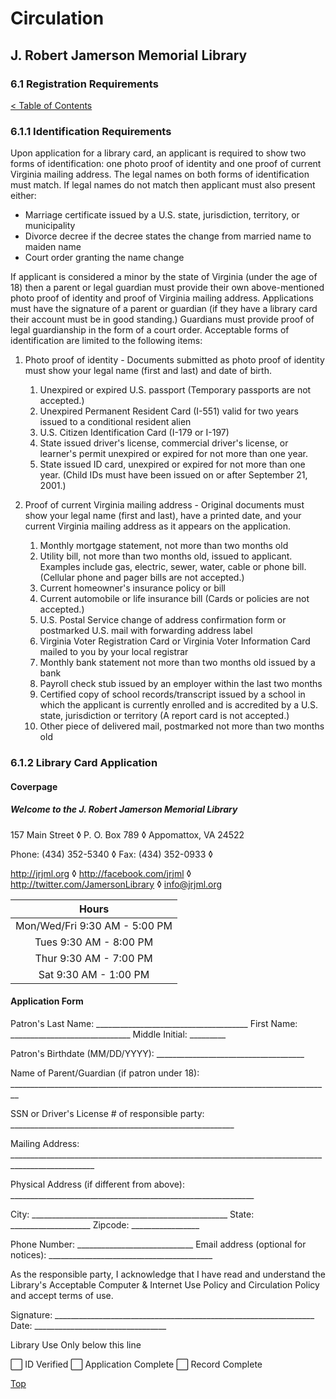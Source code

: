 <head>
	<link rel="stylesheet" type="text/css" href="../main.css">
</head>

[0]: ../README.md
[6.1]: registration.md

# Circulation
## J. Robert Jamerson Memorial Library
### 6.1 Registration Requirements
[< Table of Contents][0]

### 6.1.1 Identification Requirements

Upon application for a library card, an applicant is required to show two forms of identification: one photo proof of identity and one proof of current Virginia mailing address. The legal names on both forms of identification must match. If legal names do not match then applicant must also present either:
* Marriage certificate issued by a U.S. state, jurisdiction, territory, or municipality
* Divorce decree if the decree states the change from married name to maiden name
* Court order granting the name change

If applicant is considered a minor by the state of Virginia (under the age of 18) then a parent or legal guardian must provide their own above-mentioned photo proof of identity and proof of Virginia mailing address. Applications must have the signature of a parent or guardian (if they have a library card their account must be in good standing.) Guardians must provide proof of legal guardianship in the form of a court order. Acceptable forms of identification are limited to the following items:

1. Photo proof of identity - Documents submitted as photo proof of identity must show your legal name (first and last) and date of birth.
	1. Unexpired or expired U.S. passport (Temporary passports are not accepted.)
	2. Unexpired Permanent Resident Card (I-551) valid for two years issued to a conditional resident alien
	3. U.S. Citizen Identification Card (I-179 or I-197)
	4. State issued driver's license, commercial driver's license, or learner's permit unexpired or expired for not more than one year.
	5. State issued ID card, unexpired or expired for not more than one year. (Child IDs must have been issued on or after September 21, 2001.)

2. Proof of current Virginia mailing address - Original documents must show your legal name (first and last), have a printed date, and your current Virginia mailing address as it appears on the application.
	1. Monthly mortgage statement, not more than two months old
	2. Utility bill, not more than two months old, issued to applicant. Examples include gas, electric, sewer, water, cable or phone bill. (Cellular phone and pager bills are not accepted.)
	3. Current homeowner's insurance policy or bill
	4. Current automobile or life insurance bill (Cards or policies are not accepted.)
	5. U.S. Postal Service change of address confirmation form or postmarked U.S. mail with forwarding address label
	6. Virginia Voter Registration Card or Virginia Voter Information Card mailed to you by your local registrar
	7. Monthly bank statement not more than two months old issued by a bank
	8. Payroll check stub issued by an employer within the last two months
	9. Certified copy of school records/transcript issued by a school in which the applicant is currently enrolled and is accredited by a U.S. state, jurisdiction or territory (A report card is not accepted.)
	10. Other piece of delivered mail, postmarked not more than two months old

### 6.1.2 Library Card Application

#### Coverpage

##### Welcome to the J. Robert Jamerson Memorial Library

157 Main Street ◊ P. O. Box 789 ◊ Appomattox, VA 24522

Phone: (434) 352-5340 ◊ Fax: (434) 352-0933 ◊ 

http://jrjml.org ◊ http://facebook.com/jrjml ◊ http://twitter.com/JamersonLibrary ◊ info@jrjml.org

|             Hours              |
|:------------------------------:|
|  Mon/Wed/Fri 9:30 AM - 5:00 PM |
|     Tues 9:30 AM - 8:00 PM     |
|     Thur 9:30 AM - 7:00 PM     |
|     Sat 9:30 AM - 1:00 PM      |

#### Application Form

Patron's Last Name: ______________________________________ First Name: ______________________________ Middle Initial: _________

Patron's Birthdate (MM/DD/YYYY): _____________________________________

Name of Parent/Guardian (if patron under 18): ________________________________________________________________________________

SSN or Driver's License # of responsible party: ________________________________________________________

Mailing Address: ___________________________________________________________________________________________________

Physical Address (if different from above): _____________________________________________________________

City: _________________________________________________ State: ____________________ Zipcode: _________________

Phone Number: _____________________________ Email address (optional for notices): _________________________________________

As the responsible party, I acknowledge that I have read and understand the Library's Acceptable Computer & Internet Use Policy and Circulation Policy and accept terms of use.

Signature: _________________________________________________________________ Date: _________________________________

Library Use Only below this line
							
⬜ ID Verified ⬜ Application Complete ⬜ Record Complete

[Top][6.1]